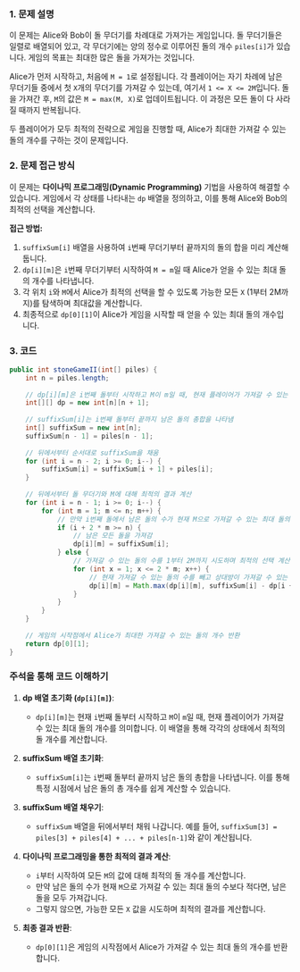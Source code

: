 ### 1. 문제 설명

이 문제는 Alice와 Bob이 돌 무더기를 차례대로 가져가는 게임입니다.
돌 무더기들은 일렬로 배열되어 있고, 각 무더기에는 양의 정수로 이루어진 돌의 개수 `piles[i]`가 있습니다.
게임의 목표는 최대한 많은 돌을 가져가는 것입니다.

Alice가 먼저 시작하고, 처음에 `M = 1`로 설정됩니다.
각 플레이어는 자기 차례에 남은 무더기들 중에서 첫 `X`개의 무더기를 가져갈 수 있는데, 여기서 `1 <= X <= 2M`입니다.
돌을 가져간 후, `M`의 값은 `M = max(M, X)`로 업데이트됩니다.
이 과정은 모든 돌이 다 사라질 때까지 반복됩니다.

두 플레이어가 모두 최적의 전략으로 게임을 진행할 때, Alice가 최대한 가져갈 수 있는 돌의 개수를 구하는 것이 문제입니다.

### 2. 문제 접근 방식

이 문제는 **다이나믹 프로그래밍(Dynamic Programming)** 기법을 사용하여 해결할 수 있습니다.
게임에서 각 상태를 나타내는 `dp` 배열을 정의하고, 이를 통해 Alice와 Bob의 최적의 선택을 계산합니다.

**접근 방법:**
1. `suffixSum[i]` 배열을 사용하여 `i`번째 무더기부터 끝까지의 돌의 합을 미리 계산해 둡니다.
2. `dp[i][m]`은 `i`번째 무더기부터 시작하여 `M = m`일 때 Alice가 얻을 수 있는 최대 돌의 개수를 나타냅니다.
3. 각 위치 `i`와 `M`에서 Alice가 최적의 선택을 할 수 있도록 가능한 모든 `X` (1부터 2M까지)를 탐색하며 최대값을 계산합니다.
4. 최종적으로 `dp[0][1]`이 Alice가 게임을 시작할 때 얻을 수 있는 최대 돌의 개수입니다.

### 3. 코드

```java
public int stoneGameII(int[] piles) {
    int n = piles.length;
    
    // dp[i][m]은 i번째 돌부터 시작하고 M이 m일 때, 현재 플레이어가 가져갈 수 있는 최대 돌의 개수
    int[][] dp = new int[n][n + 1];
    
    // suffixSum[i]는 i번째 돌부터 끝까지 남은 돌의 총합을 나타냄
    int[] suffixSum = new int[n];
    suffixSum[n - 1] = piles[n - 1];
    
    // 뒤에서부터 순서대로 suffixSum을 채움
    for (int i = n - 2; i >= 0; i--) {
        suffixSum[i] = suffixSum[i + 1] + piles[i];
    }
    
    // 뒤에서부터 돌 무더기와 M에 대해 최적의 결과 계산
    for (int i = n - 1; i >= 0; i--) {
        for (int m = 1; m <= n; m++) {
            // 만약 i번째 돌에서 남은 돌의 수가 현재 M으로 가져갈 수 있는 최대 돌의 수보다 적으면
            if (i + 2 * m >= n) {
                // 남은 모든 돌을 가져감
                dp[i][m] = suffixSum[i];
            } else {
                // 가져갈 수 있는 돌의 수를 1부터 2M까지 시도하며 최적의 선택 계산
                for (int x = 1; x <= 2 * m; x++) {
                    // 현재 가져갈 수 있는 돌의 수를 빼고 상대방이 가져갈 수 있는 돌의 개수를 뺀 후 최댓값 선택
                    dp[i][m] = Math.max(dp[i][m], suffixSum[i] - dp[i + x][Math.max(m, x)]);
                }
            }
        }
    }
    
    // 게임의 시작점에서 Alice가 최대한 가져갈 수 있는 돌의 개수 반환
    return dp[0][1];
}
```

### 주석을 통해 코드 이해하기

1. **dp 배열 초기화 (`dp[i][m]`)**:
    - `dp[i][m]`는 현재 `i`번째 돌부터 시작하고 `M`이 `m`일 때, 현재 플레이어가 가져갈 수 있는 최대 돌의 개수를 의미합니다. 이 배열을 통해 각각의 상태에서 최적의 돌 개수를 계산합니다.

2. **suffixSum 배열 초기화**:
    - `suffixSum[i]`는 `i`번째 돌부터 끝까지 남은 돌의 총합을 나타냅니다. 이를 통해 특정 시점에서 남은 돌의 총 개수를 쉽게 계산할 수 있습니다.

3. **suffixSum 배열 채우기**:
    - `suffixSum` 배열을 뒤에서부터 채워 나갑니다. 예를 들어, `suffixSum[3] = piles[3] + piles[4] + ... + piles[n-1]`와 같이 계산됩니다.

4. **다이나믹 프로그래밍을 통한 최적의 결과 계산**:
    - `i`부터 시작하여 모든 `M`의 값에 대해 최적의 돌 개수를 계산합니다.
    - 만약 남은 돌의 수가 현재 `M`으로 가져갈 수 있는 최대 돌의 수보다 적다면, 남은 돌을 모두 가져갑니다.
    - 그렇지 않으면, 가능한 모든 `X` 값을 시도하며 최적의 결과를 계산합니다.

5. **최종 결과 반환**:
    - `dp[0][1]`은 게임의 시작점에서 Alice가 가져갈 수 있는 최대 돌의 개수를 반환합니다.
